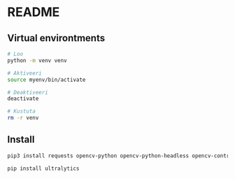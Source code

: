 # README

## Virtual environtments

```bash
# Loo
python -m venv venv

# Aktiveeri
source myenv/bin/activate

# Deaktiveeri
deactivate

# Kustuta
rm -r venv
```

## Install

```bash
pip3 install requests opencv-python opencv-python-headless opencv-contrib-python
```

```bash
pip install ultralytics
```
